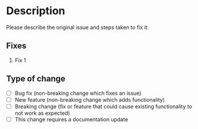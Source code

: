 # Description

Please describe the original issue and steps taken to fix it.

## Fixes

1. Fix 1

## Type of change

- [ ] Bug fix (non-breaking change which fixes an issue)
- [ ] New feature (non-breaking change which adds functionality)
- [ ] Breaking change (fix or feature that could cause existing functionality to not work as expected)
- [ ] This change requires a documentation update
